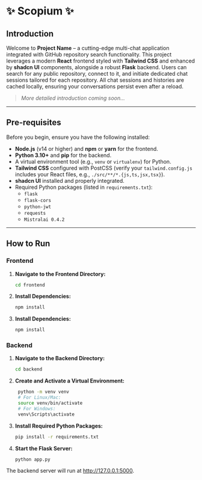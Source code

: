 # ✨ Scopium ✨

## Introduction

Welcome to **Project Name** – a cutting-edge multi-chat application integrated with GitHub repository search functionality. This project leverages a modern **React** frontend styled with **Tailwind CSS** and enhanced by **shadcn UI** components, alongside a robust **Flask** backend. Users can search for any public repository, connect to it, and initiate dedicated chat sessions tailored for each repository. All chat sessions and histories are cached locally, ensuring your conversations persist even after a reload.

> *More detailed introduction coming soon...*

---

## Pre-requisites

Before you begin, ensure you have the following installed:

- **Node.js** (v14 or higher) and **npm** or **yarn** for the frontend.
- **Python 3.10+** and **pip** for the backend.
- A virtual environment tool (e.g., `venv` or `virtualenv`) for Python.
- **Tailwind CSS** configured with PostCSS (verify your `tailwind.config.js` includes your React files, e.g., `./src/**/*.{js,ts,jsx,tsx}`).
- **shadcn UI** installed and properly integrated.
- Required Python packages (listed in `requirements.txt`):
  - `flask`
  - `flask-cors`
  - `python-jwt`
  - `requests`
  - `Mistralai 0.4.2`

---

## How to Run

### Frontend

1. **Navigate to the Frontend Directory:**
   ```bash
   cd frontend

2. **Install Dependencies:**
   ```bash
   npm install

3. **Install Dependencies:**
   ```bash
   npm install

### Backend

1. **Navigate to the Backend Directory:**

   ```bash
   cd backend

2. **Create and Activate a Virtual Environment:**
   ```bash
    python -m venv venv
    # For Linux/Mac:
    source venv/bin/activate
    # For Windows:
    venv\Scripts\activate

3. **Install Required Python Packages:**
   ```bash
   pip install -r requirements.txt

4. **Start the Flask Server:**
   ```bash
   python app.py
  The backend server will run at http://127.0.0.1:5000.